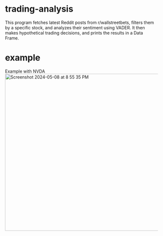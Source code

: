 # trading-analysis
This program fetches latest Reddit posts from r/wallstreetbets, filters them by a specific stock, and analyzes their sentiment using VADER. It then makes hypothetical trading decisions, and prints the results in a Data Frame.

# example
Example with NVDA\
<img width="515" alt="Screenshot 2024-05-08 at 8 55 35 PM" src="https://github.com/purvajpatel/trading-analysis/assets/62811831/96b78eaa-b03a-4c60-8e3c-1dcfa6277212">
